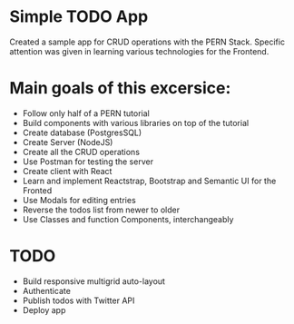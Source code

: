# Simple TODO App

Created a sample app for CRUD operations with the PERN Stack. Specific attention was given in learning various technologies for the Frontend.
# Main goals of this excersice: 

- Follow only half of a PERN tutorial
- Build components with various libraries on top of the tutorial
- Create database (PostgresSQL)
- Create Server (NodeJS)
- Create all the CRUD operations
- Use Postman for testing the server
- Create client with React
- Learn and implement Reactstrap, Bootstrap and Semantic UI for the Fronted
- Use Modals for editing entries
- Reverse the todos list from newer to older
- Use Classes and function Components, interchangeably

# TODO
- Build responsive multigrid auto-layout 
- Authenticate
- Publish todos with Twitter API
- Deploy app 
